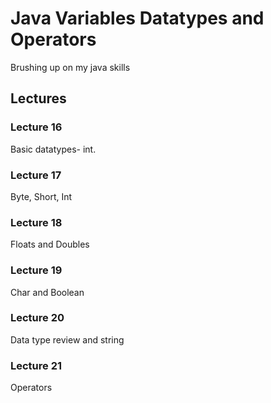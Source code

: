 # Java Variables Datatypes and Operators

Brushing up on my java skills

## Lectures

### Lecture 16

Basic datatypes- int.

### Lecture 17

Byte, Short, Int

### Lecture 18

Floats and Doubles

### Lecture 19

Char and Boolean

### Lecture 20

Data type review and string

### Lecture 21

Operators